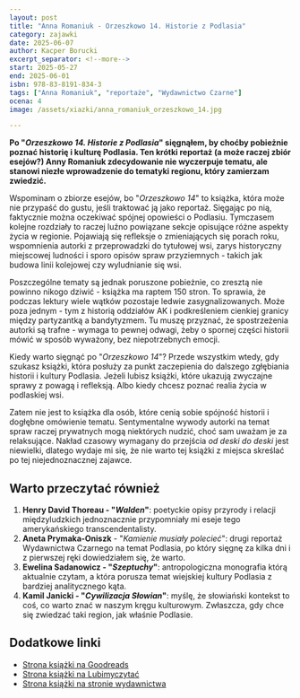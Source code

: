 ```yaml
---
layout: post
title: "Anna Romaniuk - Orzeszkowo 14. Historie z Podlasia"
category: zajawki
date: 2025-06-07
author: Kacper Borucki
excerpt_separator: <!--more-->
start: 2025-05-27
end: 2025-06-01
isbn: 978-83-8191-834-3
tags: ["Anna Romaniuk", "reportaże", "Wydawnictwo Czarne"]
ocena: 4
image: /assets/xiazki/anna_romaniuk_orzeszkowo_14.jpg

---
```


**Po "*Orzeszkowo 14. Historie z Podlasia*" sięgnąłem, by choćby pobieżnie poznać historię i kulturę Podlasia. Ten krótki reportaż (a może raczej zbiór esejów?) Anny Romaniuk zdecydowanie nie wyczerpuje tematu, ale stanowi niezłe wprowadzenie do tematyki regionu, który zamierzam zwiedzić.**

<!--more-->

Wspominam o zbiorze esejów, bo "*Orzeszkowo 14*" to książka, która może nie przypaść do gustu, jeśli traktować ją jako reportaż. Sięgając po nią, faktycznie można oczekiwać spójnej opowieści o Podlasiu. Tymczasem kolejne rozdziały to raczej luźno powiązane sekcje opisujące różne aspekty życia w regionie. Pojawiają się refleksje o zmieniających się porach roku, wspomnienia autorki z przeprowadzki do tytułowej wsi, zarys historyczny miejscowej ludności i sporo opisów spraw przyziemnych - takich jak budowa linii kolejowej czy wyludnianie się wsi.

Poszczególne tematy są jednak poruszone pobieżnie, co zresztą nie powinno nikogo dziwić - książka ma raptem 150 stron. To sprawia, że podczas lektury wiele wątków pozostaje ledwie zasygnalizowanych. Może poza jednym - tym z historią oddziałów AK i podkreśleniem cienkiej granicy między partyzantką a bandytyzmem. Tu muszę przyznać, że spostrzeżenia autorki są trafne - wymaga to pewnej odwagi, żeby o spornej części historii mówić w sposób wyważony, bez niepotrzebnych emocji.

Kiedy warto sięgnąć po "*Orzeszkowo 14*"? Przede wszystkim wtedy, gdy szukasz książki, która posłuży za punkt zaczepienia do dalszego zgłębiania historii i kultury Podlasia. Jeżeli lubisz książki, które ukazują zwyczajne sprawy z powagą i refleksją. Albo kiedy chcesz poznać realia życia w podlaskiej wsi.

Zatem nie jest to książka dla osób, które cenią sobie spójność historii i dogłębne omówienie tematu. Sentymentalne wywody autorki na temat spraw raczej prywatnych mogą niektórych nudzić, choć sam uważam je za relaksujące. Nakład czasowy wymagany do przejścia *od deski do deski* jest niewielki, dlatego wydaje mi się, że nie warto tej książki z miejsca skreślać po tej niejednoznacznej zajawce.

## Warto przeczytać również

1. **Henry David Thoreau - "*Walden*"**: poetyckie opisy przyrody i relacji międzyludzkich jednoznacznie przypomniały mi eseje tego amerykańskiego transcendentalisty.
2. **Aneta Prymaka-Oniszk** - "*Kamienie musiały polecieć*": drugi reportaż Wydawnictwa Czarnego na temat Podlasia, po który sięgnę za kilka dni i z pierwszej ręki dowiedziałem się, że warto.
3. **Ewelina Sadanowicz - "*Szeptuchy*"**: antropologiczna monografia którą aktualnie czytam, a która porusza temat wiejskiej kultury Podlasia z bardziej analitycznego kąta.
4. **Kamil Janicki - "*Cywilizacja Słowian*"**: myślę, że słowiański kontekst to coś, co warto znać w naszym kręgu kulturowym. Zwłaszcza, gdy chce się zwiedzać taki region, jak właśnie Podlasie.

## Dodatkowe linki

- [Strona książki na Goodreads](https://www.goodreads.com/book/show/43509291-orzeszkowo-14-historie-z-podlasia)
- [Strona książki na Lubimyczytać](https://lubimyczytac.pl/ksiazka/5097145/orzeszkowo-14-historie-z-podlasia)
- [Strona książki na stronie wydawnictwa](https://czarne.com.pl/katalog/ksiazki/orzeszkowo-14)
